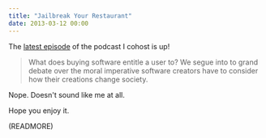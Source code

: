 ```yaml
---
title: "Jailbreak Your Restaurant"
date: 2013-03-12 00:00
---
```


The [latest episode](http://themasterbranch.com/2013/03/episode-5-%E2%80%93-jailbreak-your-restaurant/) of the podcast I cohost is up!

> What does buying software entitle a user to? We segue into to grand debate over the moral imperative software creators have to consider how their creations change society.

Nope. Doesn't sound like me at all.

Hope you enjoy it.

(READMORE)
